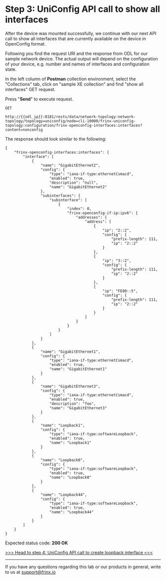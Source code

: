 # Step 3: UniConfig API call to show all interfaces

After the device was mounted successfully, we continue with our next API call to show all interfaces that are currently available on the device in OpenConfig format.  

Following you find the request URI and the response from ODL for our sample network device. The actual output will depend on the configuration of your device, e.g. number and names of interfaces and configuration state.  

In the left column of **Postman** collection environment, select the "Collections" tab, click on "sample XE collection" and find "show all interfaces" GET request.

Press "**Send**" to execute request.

```
GET 

http://{{odl_ip}}:8181/rests/data/network-topology:network-topology/topology=uniconfig/node=cli-10000/frinx-uniconfig-topology:configuration/frinx-openconfig-interfaces:interfaces?content=nonconfig
```
The response should look similar to the following:

```
{
    "frinx-openconfig-interfaces:interfaces": {
        "interface": [
            {
                "name": "GigabitEthernet2",
                "config": {
                    "type": "iana-if-type:ethernetCsmacd",
                    "enabled": true,
                    "description": "null",
                    "name": "GigabitEthernet2"
                },
                "subinterfaces": {
                    "subinterface": [
                        {
                            "index": 0,
                            "frinx-openconfig-if-ip:ipv6": {
                                "addresses": {
                                    "address": [
                                        {
                                            "ip": "2::2",
                                            "config": {
                                                "prefix-length": 111,
                                                "ip": "2::2"
                                            }
                                        },
                                        {
                                            "ip": "3::2",
                                            "config": {
                                                "prefix-length": 111,
                                                "ip": "2::2"
                                            }
                                        },
                                        {
                                            "ip": "FE80::5",
                                            "config": {
                                                "prefix-length": 111,
                                                "ip": "2::2"
                                            }
                                        }
                                    ]
                                }
                            }
                        }
                    ]
                }
            },
            {
                "name": "GigabitEthernet1",
                "config": {
                    "type": "iana-if-type:ethernetCsmacd",
                    "enabled": true,
                    "name": "GigabitEthernet1"
                }
            },
            {
                "name": "GigabitEthernet3",
                "config": {
                    "type": "iana-if-type:ethernetCsmacd",
                    "enabled": true,
                    "description": "foo",
                    "name": "GigabitEthernet3"
                }
            },
            {
                "name": "Loopback1",
                "config": {
                    "type": "iana-if-type:softwareLoopback",
                    "enabled": true,
                    "name": "Loopback1"
                }
            },
            {
                "name": "Loopback0",
                "config": {
                    "type": "iana-if-type:softwareLoopback",
                    "enabled": true,
                    "name": "Loopback0"
                }
            },
            {
                "name": "Loopback44",
                "config": {
                    "type": "iana-if-type:softwareLoopback",
                    "enabled": true,
                    "name": "Loopback44"
                }
            }
        ]
    }
}
```
Expected status code: **200 OK**

[>>> Head to step 4: UniConfig API call to create loopback interface <<<](4.md)

---
If you have any questions regarding this lab or our products in general, write to us at [support@frinx.io](mailto:support@frinx.io)
